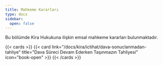 ```yaml
---
title: Mahkeme Kararları
type: docs
sidebar:
  open: false
---
```


Bu bölümde Kira Hukukuna ilişkin emsal mahkeme kararları bulunmaktadır.

{{< cards >}}
{{< card link="/docs/kira/ictihat/dava-sonuclanmadan-tahliye" title="Dava Süreci Devam Ederken Taşınmazın Tahliyesi" icon="book-open" >}}
{{< /cards >}}
